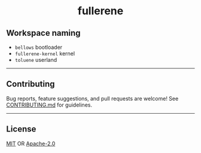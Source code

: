 <div align="center">
  <h1>fullerene</h1>
</div>

## Workspace naming

- `bellows` bootloader
- `fullerene-kernel` kernel
- `toluene` userland

---

## Contributing

Bug reports, feature suggestions, and pull requests are welcome!
See [CONTRIBUTING.md](docs/CONTRIBUTING.md) for guidelines.

---

## License

[MIT](docs/LICENSE-MIT) OR [Apache-2.0](docs/LICENSE-APACHE)
